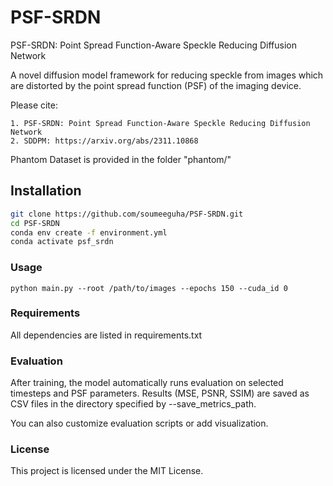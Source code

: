 # PSF-SRDN

PSF-SRDN: Point Spread Function-Aware Speckle Reducing Diffusion Network

A novel diffusion model framework for reducing speckle from images which are distorted by the point spread function (PSF) of the imaging device.

Please cite: 
```
1. PSF-SRDN: Point Spread Function-Aware Speckle Reducing Diffusion Network
2. SDDPM: https://arxiv.org/abs/2311.10868

```


Phantom Dataset is provided in the folder "phantom/"

## Installation

```bash
git clone https://github.com/soumeeguha/PSF-SRDN.git
cd PSF-SRDN
conda env create -f environment.yml
conda activate psf_srdn
```

### Usage
```
python main.py --root /path/to/images --epochs 150 --cuda_id 0

```

### Requirements

All dependencies are listed in requirements.txt

### Evaluation

After training, the model automatically runs evaluation on selected timesteps and PSF parameters. Results (MSE, PSNR, SSIM) are saved as CSV files in the directory specified by --save_metrics_path.

You can also customize evaluation scripts or add visualization.

### License
This project is licensed under the MIT License.

